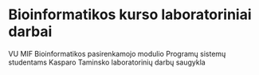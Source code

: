 # Bioinformatikos kurso laboratoriniai darbai
VU MIF Bioinformatikos pasirenkamojo modulio Programų sistemų studentams Kasparo Taminsko laboratorinių darbų saugykla

